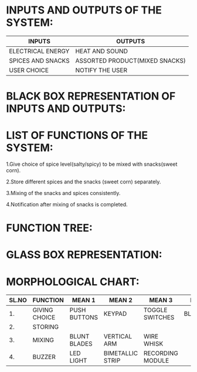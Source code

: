 # INPUTS AND OUTPUTS OF THE SYSTEM:



|INPUTS|OUTPUTS|
|--|--|
|ELECTRICAL ENERGY|HEAT AND SOUND|
|SPICES AND SNACKS|ASSORTED PRODUCT(MIXED SNACKS)|
|USER CHOICE|NOTIFY THE USER|

# BLACK BOX REPRESENTATION OF INPUTS AND OUTPUTS:





# LIST OF FUNCTIONS OF THE SYSTEM:

1.Give choice of spice level(salty/spicy) to be mixed with snacks(sweet corn).

2.Store different spices and the snacks (sweet corn) separately.

3.Mixing of the snacks and spices consistently.

4.Notification after mixing of snacks is completed.



# FUNCTION TREE:







# GLASS BOX REPRESENTATION:







# MORPHOLOGICAL CHART:


|SL.NO|FUNCTION|MEAN 1|MEAN 2|MEAN 3|MEAN 4|
|--|--|--|--|--|--|
|1.|GIVING CHOICE|PUSH BUTTONS|KEYPAD|TOGGLE SWITCHES|BLUETOOTH|
|2.|STORING|||||
|3.|MIXING|BLUNT BLADES|VERTICAL ARM|WIRE WHISK||
|4.|BUZZER|LED LIGHT|BIMETALLIC STRIP|RECORDING MODULE|




 